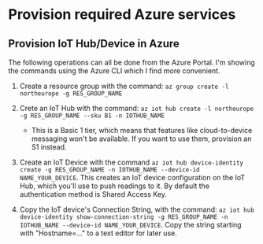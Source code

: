 # Provision required Azure services

## Provision IoT Hub/Device in Azure

The following operations can all be done from the Azure Portal. I'm showing the commands using the Azure CLI which I find more convenient.

1. Create a resource group with the command: `az group create -l northeurope -g RES_GROUP_NAME`
2. Crete an IoT Hub with the command: `az iot hub create -l northeurope -g RES_GROUP_NAME --sku B1 -n IOTHUB_NAME`

    - This is a Basic 1 tier, which means that features like cloud-to-device messaging won't be available. If you want to use them, provision an S1 instead.

3. Create an IoT Device with the command `az iot hub device-identity create -g RES_GROUP_NAME -n IOTHUB_NAME --device-id NAME_YOUR_DEVICE`. This creates an IoT device configuration on the IoT Hub, which you'll use to push readings to it. By default the authentication method is Shared Access Key.

4. Copy the IoT device's Connection String, with the command: `az iot hub device-identity show-connection-string -g RES_GROUP_NAME -n IOTHUB_NAME --device-id NAME_YOUR_DEVICE`. Copy the string starting with "Hostname=..." to a text editor for later use.
